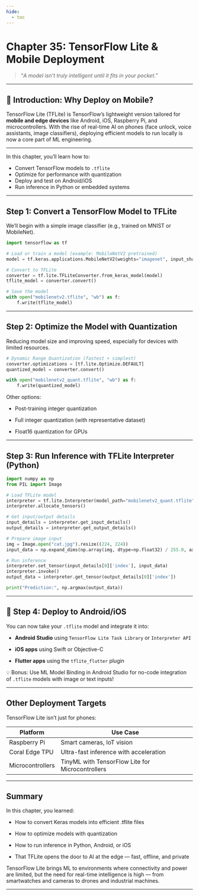 ```yaml
---
hide:
  - toc
---
```


# Chapter 35: TensorFlow Lite & Mobile Deployment

> “*A model isn’t truly intelligent until it fits in your pocket.*”

---

## 📱 Introduction: Why Deploy on Mobile?

TensorFlow Lite (TFLite) is TensorFlow’s lightweight version tailored for **mobile and edge devices** like Android, iOS, Raspberry Pi, and microcontrollers. With the rise of real-time AI on phones (face unlock, voice assistants, image classifiers), deploying efficient models to run locally is now a core part of ML engineering.

---

In this chapter, you’ll learn how to:

- Convert TensorFlow models to `.tflite`  
- Optimize for performance with quantization  
- Deploy and test on Android/iOS  
- Run inference in Python or embedded systems

---

## Step 1: Convert a TensorFlow Model to TFLite

We’ll begin with a simple image classifier (e.g., trained on MNIST or MobileNet).
```python
import tensorflow as tf

# Load or train a model (example: MobileNetV2 pretrained)
model = tf.keras.applications.MobileNetV2(weights="imagenet", input_shape=(224, 224, 3))

# Convert to TFLite
converter = tf.lite.TFLiteConverter.from_keras_model(model)
tflite_model = converter.convert()

# Save the model
with open("mobilenetv2.tflite", "wb") as f:
    f.write(tflite_model)
```

---

## Step 2: Optimize the Model with Quantization

Reducing model size and improving speed, especially for devices with limited resources.
```python
# Dynamic Range Quantization (fastest + simplest)
converter.optimizations = [tf.lite.Optimize.DEFAULT]
quantized_model = converter.convert()

with open("mobilenetv2_quant.tflite", "wb") as f:
    f.write(quantized_model)
```
Other options:

- Post-training integer quantization

- Full integer quantization (with representative dataset)

- Float16 quantization for GPUs

---

## Step 3: Run Inference with TFLite Interpreter (Python)

```python
import numpy as np
from PIL import Image

# Load TFLite model
interpreter = tf.lite.Interpreter(model_path="mobilenetv2_quant.tflite")
interpreter.allocate_tensors()

# Get input/output details
input_details = interpreter.get_input_details()
output_details = interpreter.get_output_details()

# Prepare image input
img = Image.open("cat.jpg").resize((224, 224))
input_data = np.expand_dims(np.array(img, dtype=np.float32) / 255.0, axis=0)

# Run inference
interpreter.set_tensor(input_details[0]['index'], input_data)
interpreter.invoke()
output_data = interpreter.get_tensor(output_details[0]['index'])

print("Prediction:", np.argmax(output_data))
```

---

## 📲 Step 4: Deploy to Android/iOS

You can now take your `.tflite` model and integrate it into:

- **Android Studio** using `TensorFlow Lite Task Library` or `Interpreter API`

- **iOS apps** using Swift or Objective-C

- **Flutter apps** using the `tflite_flutter` plugin

💡 Bonus: Use ML Model Binding in Android Studio for no-code integration of `.tflite` models with image or text inputs!

---

## Other Deployment Targets

TensorFlow Lite isn’t just for phones:

|Platform	        |Use Case                                           |
|-------------------|---------------------------------------------------|
|Raspberry Pi	    |Smart cameras, IoT vision                          |
|Coral Edge TPU	    |Ultra-fast inference with acceleration             |
|Microcontrollers	|TinyML with TensorFlow Lite for Microcontrollers   |

---

## Summary

In this chapter, you learned:

- How to convert Keras models into efficient .tflite files

- How to optimize models with quantization

- How to run inference in Python, Android, or iOS

- That TFLite opens the door to AI at the edge — fast, offline, and private

TensorFlow Lite brings ML to environments where connectivity and power are limited, but the need for real-time intelligence is high — from smartwatches and cameras to drones and industrial machines.

---

